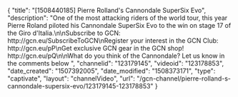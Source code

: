 {
    "title": "[1508440185] Pierre Rolland's Cannondale SuperSix Evo",
    "description": "One of the most attacking riders of the world tour, this year Pierre Roland piloted his Cannondale SuperSix Evo to the win on stage 17 of the Giro d'Italia.\n\nSubscribe to GCN: http:\/\/gcn.eu\/SubscribeToGCN\nRegister your interest in the GCN Club: http:\/\/gcn.eu\/pP\nGet exclusive GCN gear in the GCN shop! http:\/\/gcn.eu\/pQ\n\nWhat do you think of the Cannondale? Let us know in the comments below ",
    "channelid": "123179145",
    "videoid": "123178853",
    "date_created": "1507392005",
    "date_modified": "1508373171",
    "type": "captivate",
    "layout": "channelVideo",
    "url": "\/gcn-channel\/pierre-rolland-s-cannondale-supersix-evo\/123179145-123178853"
}